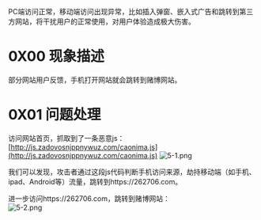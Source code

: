 PC端访问正常，移动端访问出现异常，比如插入弹窗、嵌入式广告和跳转到第三方网站，将干扰用户的正常使用，对用户体验造成极大伤害。


# 0X00 现象描述
部分网站用户反馈，手机打开网站就会跳转到赌博网站。


# 0X01 问题处理
访问网站首页，抓取到了一条恶意js： [http://js.zadovosnjppnywuz.com/caonima.js](http://js.zadovosnjppnywuz.com/caonima.js)
![5-1.png](_img\05-应急响应/1656922715781-77f561d5-5575-4ada-9af1-28b5deada6a5.png)

我们可以发现，攻击者通过这段js代码判断手机访问来源，劫持移动端（如手机、ipad、Android等）流量，跳转到https://262706.com。

进一步访问https://262706.com，跳转到赌博网站：<br />![5-2.png](_img\05-应急响应/1656922725791-dd193df8-b89b-4d23-8210-bfb740d86f0d.png)
